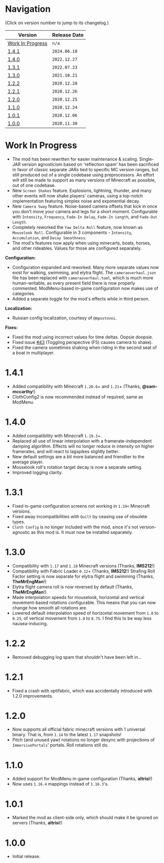 # Navigation
(Click on version number to jump to its changelog.)

| Version                               | Release Date |
|---------------------------------------| ------------ |
| [Work In Progress](#work-in-progress) | `n/a`        |
| [1.4.1](#141)                         | `2024.06.18` |
| [1.4.0](#140)                         | `2022.12.27` |
| [1.3.1](#131)                         | `2022.07.23` |
| [1.3.0](#130)                         | `2021.10.21` |
| [1.2.2](#122)                         | `2020.12.28` |
| [1.2.1](#121)                         | `2020.12.26` |
| [1.2.0](#120)                         | `2020.12.25` |
| [1.1.0](#110)                         | `2020.12.24` |
| [1.0.1](#101)                         | `2020.12.06` |
| [1.0.0](#100)                         | `2020.11.30` |

# Work In Progress
- The mod has been rewritten for easier maintenance & scaling. Single-JAR version agnosticism based on 'reflection spam' has been sacrificed in favor of classic separate JARs tied to specific MC version ranges, but still produced out of a single codebase using preprocessors. An effort will still be made to support as many versions of Minecraft as possible, out of one codebase.
- New `Screen Shakes` feature. Explosions, lightning, thunder, and many other events will now shake players' cameras, using a top-notch implementation featuring simplex noise and exponential decay.
- New `Camera Sway` feature. Noise-based camera offsets that kick in once you don't move your camera and legs for a short moment. Configurable with `Intensity`, `Frequency`, `Fade-In Delay`, `Fade-In Length`, and `Fade-Out Length`.
- Completely reworked the `Yaw Delta Roll` feature, now known as `Mouselook Roll`. Configurable in 3 components - `Intensity`, `Accumulation`, and `Decay Smoothness`.
- The mod's features now apply when using minecarts, boats, horses, and other rideables. Values for those are configured separately.

**Configuration:**
- Configuration expanded and reworked. Many more separate values now exist for walking, swimming, and elytra flight. The `cameraoverhaul.json` file has been replaced with `cameraoverhaul.toml`, which is much more human-writable, as every present field there is now properly commented. ModMenu-based in-game configuration now makes use of categories.
- Added a separate toggle for the mod's effects while in third person.

**Localization:**
- Russian config localization, courtesy of `@mpustovoi`.

**Fixes:**
- Fixed the mod using incorrect values for time deltas. Oopsie doopsie.
- Fixed issue [#43](https://github.com/Mirsario/Minecraft-CameraOverhaul/issues/43) (Toggling perspective (F5) causes camera to shake).
- Fixed the camera sometimes shaking when riding in the second seat of a boat in multiplayer.

# 1.4.1
- Added compatibility with Minecraft `1.20.6`+ and `1.21`+ (Thanks, **@sam-mccarthy**!)
- ClothConfig2 is now recommended instead of required, same as ModMenu.

# 1.4.0

- Added compatibility with Minecraft `1.19.3`+.
- Replaced all use of linear interpolation with a framerate-independent damping algorithm. Effects will no longer reduce in intensity on higher framerates, and will react to lagspikes slightly better.
- New default settings are a bit more balanced and friendlier to the average player.
- Mouselook roll's rotation target decay is now a separate setting.
- Improved logging clarity.

# 1.3.1

- Fixed in-game configuration screens not working in `1.19+` Minecraft versions.
- Fixed away incompatibilities with `Quilt` by ceasing use of obsolete types.
- `Cloth Config` is no longer included with the mod, since it's not version-agnostic as this mod is. It must now be installed separately.

# 1.3.0

- Compatibility with `1.17` and `1.18` Minecraft versions (Thanks, **IMS212**!)
- Compatibility with Fabric Loader `0.12`+ (Thanks, **IMS212**!)
    Strafing Roll Factor setting is now separate for elytra flight and swimming (Thanks, **TheMrEngMan**!)
- Elytra flight camera roll is now reversed by default (Thanks, **TheMrEngMan**!).
- Made interpolation speeds for mouselook, horizontal and vertical movement-based rotations configurable. This means that you can now change how smooth all rotations are.
- Lowered default interpolation speed of horizontal movement from `1.0` to `0.25`, of vertical movement from `1.0` to `0.75`. I find this to be way less nausea-inducing.

# 1.2.2

- Removed debugging log spam that shouldn't have been left in...

# 1.2.1

- Fixed a crash with optifabric, which was accidentally introduced with 1.2.0 improvements.

# 1.2.0

- Now supports all official fabric minecraft versions with 1 universal binary. That is, from `1.14` to the latest `1.17` snapshots!
- Pitch (and unused yaw) rotations no longer desync with projections of `ImmersivePortals`' portals. Roll rotations still do.

# 1.1.0

- Added support for ModMenu in-game configuration (Thanks, **altrisi**!)
- Now uses `1.16.4` mappings instead of `1.16.3`'s.

# 1.0.1

- Marked the mod as client-side only, which should make it be ignored on servers (Thanks, **altrisi**!)

# 1.0.0

- Initial release.